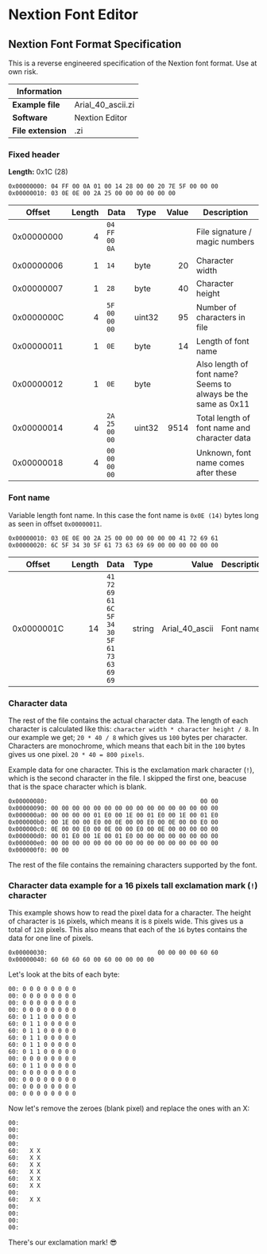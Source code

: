 # Nextion Font Editor


## Nextion Font Format Specification
This is a reverse engineered specification of the Nextion font format. Use at own risk.

| Information           |                       |
|-----------------------|-----------------------|
| **Example file**      | Arial_40_ascii.zi     |
| **Software**          | Nextion Editor        |
| **File extension**    | .zi                   |


### Fixed header

**Length:** 0x1C (28)

```
0x00000000: 04 FF 00 0A 01 00 14 28 00 00 20 7E 5F 00 00 00
0x00000010: 03 0E 0E 00 2A 25 00 00 00 00 00 00
```

| Offset     | Length | Data                                             | Type   | Value               | Description                                                      |
|------------|-------:|--------------------------------------------------|--------|--------------------:|------------------------------------------------------------------|
| 0x00000000 | 4      | `04 FF 00 0A`                                    |        |                     | File signature / magic numbers                                   |
| 0x00000006 | 1      | `14`                                             | byte   | 20                  | Character width                                                  |
| 0x00000007 | 1      | `28`                                             | byte   | 40                  | Character height                                                 |
| 0x0000000C | 4      | `5F 00 00 00`                                    | uint32 | 95                  | Number of characters in file                                     |
| 0x00000011 | 1      | `0E`                                             | byte   | 14                  | Length of font name                                              |
| 0x00000012 | 1      | `0E`                                             | byte   |                     | Also length of font name? Seems to always be the same as 0x11    |
| 0x00000014 | 4      | `2A 25 00 00`                                    | uint32 | 9514                | Total length of font name and character data                     |
| 0x00000018 | 4      | `00 00 00 00`                                    |        |                     | Unknown, font name comes after these                             |

### Font name
Variable length font name. In this case the font name is `0x0E (14)` bytes long as seen in offset `0x00000011`.

```
0x00000010: 03 0E 0E 00 2A 25 00 00 00 00 00 00 41 72 69 61
0x00000020: 6C 5F 34 30 5F 61 73 63 69 69 00 00 00 00 00 00
```

| Offset     | Length | Data                                             | Type   | Value               | Description                                                      |
|------------|-------:|--------------------------------------------------|--------|--------------------:|------------------------------------------------------------------|
| 0x0000001C | 14     | `41 72 69 61 6C 5F 34 30 5F 61 73 63 69 69`      | string | Arial_40_ascii      | Font name                                                        |

### Character data

The rest of the file contains the actual character data. The length of each character is calculated like this: `character width * character height / 8`. In our example we get; `20 * 40 / 8` which gives us `100` bytes per character. Characters are monochrome, which means that each bit in the `100` bytes gives us one pixel. `20 * 40 = 800 pixels`.

Example data for one character. This is the exclamation mark character (`!`), which is the second character in the file. I skipped the first one, beacuse that is the space character which is blank.

```
0x00000080:                                           00 00
0x00000090: 00 00 00 00 00 00 00 00 00 00 00 00 00 00 00 00
0x000000a0: 00 00 00 00 01 E0 00 1E 00 01 E0 00 1E 00 01 E0
0x000000b0: 00 1E 00 00 E0 00 0E 00 00 E0 00 0E 00 00 E0 00
0x000000c0: 0E 00 00 E0 00 0E 00 00 E0 00 0E 00 00 00 00 00
0x000000d0: 00 01 E0 00 1E 00 01 E0 00 00 00 00 00 00 00 00
0x000000e0: 00 00 00 00 00 00 00 00 00 00 00 00 00 00 00 00
0x000000f0: 00 00
```

The rest of the file contains the remaining characters supported by the font.

### Character data example for a 16 pixels tall exclamation mark (`!`) character

This example shows how to read the pixel data for a character. The height of character is `16` pixels, which means it is `8` pixels wide. This gives us a total of `128` pixels. This also means that each of the `16` bytes contains the data for one line of pixels.

```
0x00000030:                               00 00 00 00 60 60
0x00000040: 60 60 60 60 00 60 00 00 00 00
```

Let's look at the bits of each byte:

```
00: 0 0 0 0 0 0 0 0
00: 0 0 0 0 0 0 0 0
00: 0 0 0 0 0 0 0 0
00: 0 0 0 0 0 0 0 0
60: 0 1 1 0 0 0 0 0
60: 0 1 1 0 0 0 0 0
60: 0 1 1 0 0 0 0 0
60: 0 1 1 0 0 0 0 0
60: 0 1 1 0 0 0 0 0
60: 0 1 1 0 0 0 0 0
00: 0 0 0 0 0 0 0 0
60: 0 1 1 0 0 0 0 0
00: 0 0 0 0 0 0 0 0
00: 0 0 0 0 0 0 0 0
00: 0 0 0 0 0 0 0 0
00: 0 0 0 0 0 0 0 0
```

Now let's remove the zeroes (blank pixel) and replace the ones with an X:

```
00: 
00: 
00: 
00: 
60:   X X          
60:   X X          
60:   X X          
60:   X X          
60:   X X          
60:   X X          
00: 
60:   X X          
00: 
00: 
00: 
00: 
```

There's our exclamation mark! 😎
